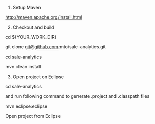 1. Setup Maven

http://maven.apache.org/install.html

2. Checkout and build

cd ${YOUR_WORK_DIR}

git clone git@github.com:mto/sale-analytics.git

cd sale-analytics

mvn clean install

3. Open project on Eclipse

cd sale-analytics

and run following command to generate .project and .classpath files

mvn eclipse:eclipse 

Open project from Eclipse